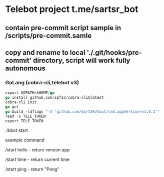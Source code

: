 # Telebot project  t.me/sartsr_bot
## contain pre-commit script sample in /scripts/pre-commit.samle
## copy and rename to local './.git/hooks/pre-commit' directory, script will work fully autonomous
### GoLang (cobra-cli,telebot v3)
``` go
export GOPATH=$HOME/go
go install github.com/spf13/cobra-cli@latest
cobra-cli init
go get
go build -ldflags "-X 'github.com/SartSR/kbot/cmd.appVersion=v1.0.2'"
read -s TELE_TOKEN
export TELE_TOKEN
```
./kbot start

example command

/start hello - return version app

/start time - return current time

/start ping - return "Pong"



